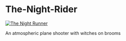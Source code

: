 # The-Night-Rider

[![The Night Runner](http://i.imgur.com/LGUmqnq.pngg)](https://vimeo.com/226356689 "Night Runner - Click to Watch!")

An atmospheric plane shooter with witches on brooms


